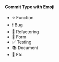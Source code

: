#### Commit Type with Emoji
* :star: Function
* :exclamation: Bug
* :hammer: Refactoring
* :art: Form
* :white_check_mark: Testing
* :books: Document
* :small_orange_diamond: Etc 
